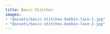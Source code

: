 ```yaml
---
title: Basic Stitches
images:
- "@assets/basic-stitches-bobbin-lace-1.jpg"
- "@assets/basic-stitches-bobbin-lace-2.jpg"
---
```

